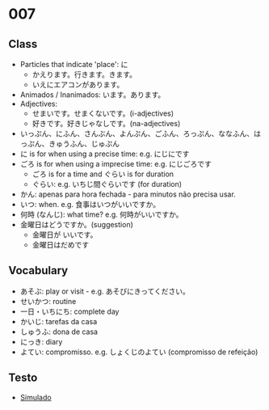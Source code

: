 # 007

## Class

- Particles that indicate 'place': に
  - かえります。行きます。きます。
  - いえにエアコンがあります。
- Animados / Inanimados: います。あります。
- Adjectives: 
  - せまいです。せまくないです。(i-adjectives) 
  - 好きです。好きじゃなしです。(na-adjectives)
- いっぷん、にふん、さんぶん、よんぷん、ごふん、ろっぷん、ななふん、はっぷん、きゅうふん、じゅぷん
- に is for when using a precise time: e.g. にじにです
- ごろ is for when using a imprecise time: e.g. にじごろです
  - ごろ is for a time and ぐらい is for duration
  - ぐらい: e.g. いちじ間ぐらいです (for duration)
- かん: apenas para hora fechada - para minutos não precisa usar.
- いつ: when. e.g. 食事はいつがいいですか。
- 何時 (なんじ): what time? e.g. 何時がいいですか。
- 金曜日はどうですか。(suggestion)
  - 金曜日が いいです。
  - 金曜日はだめです

## Vocabulary

- あそぶ: play or visit - e.g. あそびにきってください。
- せいかつ: routine
- 一日・いちにち: complete day
- かいじ: tarefas da casa
- しゅうふ: dona de casa
- にっき: diary
- よてい: compromisso. e.g. しょくじのよてい (compromisso de refeição)

## Testo

- [Simulado](https://docs.google.com/forms/d/e/1FAIpQLSeCed-8C9Rb7PvPvTxU70ZQlNb1GgozrDuTw42v7oPg5D-zOQ/viewform)